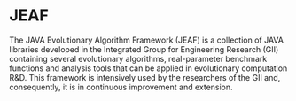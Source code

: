 JEAF
====

The JAVA Evolutionary Algorithm Framework (JEAF) is a collection of JAVA libraries developed in the Integrated Group for Engineering Research (GII) containing several evolutionary algorithms, real-parameter benchmark functions and analysis tools that can be applied in evolutionary computation R&D. This framework is intensively used by the researchers of the GII and, consequently, it is in continuous improvement and extension.

